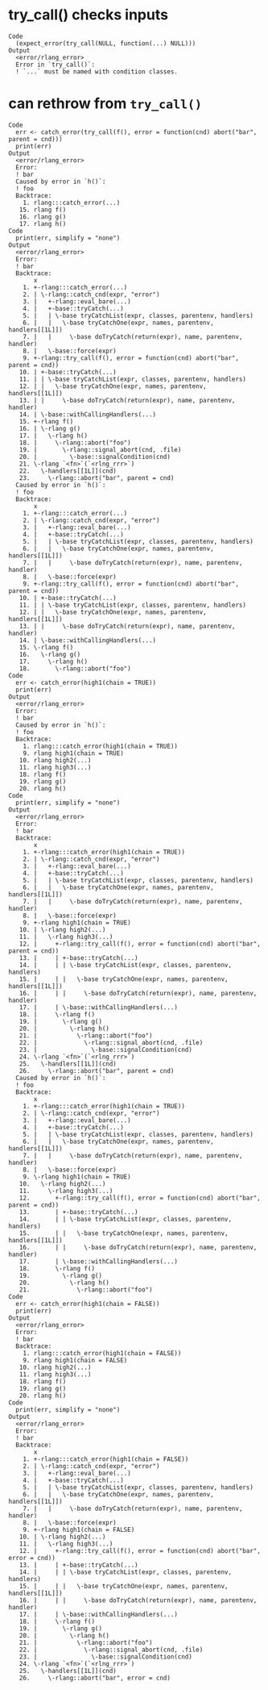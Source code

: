 # try_call() checks inputs

    Code
      (expect_error(try_call(NULL, function(...) NULL)))
    Output
      <error/rlang_error>
      Error in `try_call()`:
      ! `...` must be named with condition classes.

# can rethrow from `try_call()`

    Code
      err <- catch_error(try_call(f(), error = function(cnd) abort("bar", parent = cnd)))
      print(err)
    Output
      <error/rlang_error>
      Error:
      ! bar
      Caused by error in `h()`:
      ! foo
      Backtrace:
        1. rlang:::catch_error(...)
       15. rlang f()
       16. rlang g()
       17. rlang h()
    Code
      print(err, simplify = "none")
    Output
      <error/rlang_error>
      Error:
      ! bar
      Backtrace:
           x
        1. +-rlang:::catch_error(...)
        2. | \-rlang::catch_cnd(expr, "error")
        3. |   +-rlang::eval_bare(...)
        4. |   +-base::tryCatch(...)
        5. |   | \-base tryCatchList(expr, classes, parentenv, handlers)
        6. |   |   \-base tryCatchOne(expr, names, parentenv, handlers[[1L]])
        7. |   |     \-base doTryCatch(return(expr), name, parentenv, handler)
        8. |   \-base::force(expr)
        9. +-rlang::try_call(f(), error = function(cnd) abort("bar", parent = cnd))
       10. | +-base::tryCatch(...)
       11. | | \-base tryCatchList(expr, classes, parentenv, handlers)
       12. | |   \-base tryCatchOne(expr, names, parentenv, handlers[[1L]])
       13. | |     \-base doTryCatch(return(expr), name, parentenv, handler)
       14. | \-base::withCallingHandlers(...)
       15. +-rlang f()
       16. | \-rlang g()
       17. |   \-rlang h()
       18. |     \-rlang::abort("foo")
       19. |       \-rlang::signal_abort(cnd, .file)
       20. |         \-base::signalCondition(cnd)
       21. \-rlang `<fn>`(`<rlng_rrr>`)
       22.   \-handlers[[1L]](cnd)
       23.     \-rlang::abort("bar", parent = cnd)
      Caused by error in `h()`:
      ! foo
      Backtrace:
           x
        1. +-rlang:::catch_error(...)
        2. | \-rlang::catch_cnd(expr, "error")
        3. |   +-rlang::eval_bare(...)
        4. |   +-base::tryCatch(...)
        5. |   | \-base tryCatchList(expr, classes, parentenv, handlers)
        6. |   |   \-base tryCatchOne(expr, names, parentenv, handlers[[1L]])
        7. |   |     \-base doTryCatch(return(expr), name, parentenv, handler)
        8. |   \-base::force(expr)
        9. +-rlang::try_call(f(), error = function(cnd) abort("bar", parent = cnd))
       10. | +-base::tryCatch(...)
       11. | | \-base tryCatchList(expr, classes, parentenv, handlers)
       12. | |   \-base tryCatchOne(expr, names, parentenv, handlers[[1L]])
       13. | |     \-base doTryCatch(return(expr), name, parentenv, handler)
       14. | \-base::withCallingHandlers(...)
       15. \-rlang f()
       16.   \-rlang g()
       17.     \-rlang h()
       18.       \-rlang::abort("foo")
    Code
      err <- catch_error(high1(chain = TRUE))
      print(err)
    Output
      <error/rlang_error>
      Error:
      ! bar
      Caused by error in `h()`:
      ! foo
      Backtrace:
        1. rlang:::catch_error(high1(chain = TRUE))
        9. rlang high1(chain = TRUE)
       10. rlang high2(...)
       11. rlang high3(...)
       18. rlang f()
       19. rlang g()
       20. rlang h()
    Code
      print(err, simplify = "none")
    Output
      <error/rlang_error>
      Error:
      ! bar
      Backtrace:
           x
        1. +-rlang:::catch_error(high1(chain = TRUE))
        2. | \-rlang::catch_cnd(expr, "error")
        3. |   +-rlang::eval_bare(...)
        4. |   +-base::tryCatch(...)
        5. |   | \-base tryCatchList(expr, classes, parentenv, handlers)
        6. |   |   \-base tryCatchOne(expr, names, parentenv, handlers[[1L]])
        7. |   |     \-base doTryCatch(return(expr), name, parentenv, handler)
        8. |   \-base::force(expr)
        9. +-rlang high1(chain = TRUE)
       10. | \-rlang high2(...)
       11. |   \-rlang high3(...)
       12. |     +-rlang::try_call(f(), error = function(cnd) abort("bar", parent = cnd))
       13. |     | +-base::tryCatch(...)
       14. |     | | \-base tryCatchList(expr, classes, parentenv, handlers)
       15. |     | |   \-base tryCatchOne(expr, names, parentenv, handlers[[1L]])
       16. |     | |     \-base doTryCatch(return(expr), name, parentenv, handler)
       17. |     | \-base::withCallingHandlers(...)
       18. |     \-rlang f()
       19. |       \-rlang g()
       20. |         \-rlang h()
       21. |           \-rlang::abort("foo")
       22. |             \-rlang::signal_abort(cnd, .file)
       23. |               \-base::signalCondition(cnd)
       24. \-rlang `<fn>`(`<rlng_rrr>`)
       25.   \-handlers[[1L]](cnd)
       26.     \-rlang::abort("bar", parent = cnd)
      Caused by error in `h()`:
      ! foo
      Backtrace:
           x
        1. +-rlang:::catch_error(high1(chain = TRUE))
        2. | \-rlang::catch_cnd(expr, "error")
        3. |   +-rlang::eval_bare(...)
        4. |   +-base::tryCatch(...)
        5. |   | \-base tryCatchList(expr, classes, parentenv, handlers)
        6. |   |   \-base tryCatchOne(expr, names, parentenv, handlers[[1L]])
        7. |   |     \-base doTryCatch(return(expr), name, parentenv, handler)
        8. |   \-base::force(expr)
        9. \-rlang high1(chain = TRUE)
       10.   \-rlang high2(...)
       11.     \-rlang high3(...)
       12.       +-rlang::try_call(f(), error = function(cnd) abort("bar", parent = cnd))
       13.       | +-base::tryCatch(...)
       14.       | | \-base tryCatchList(expr, classes, parentenv, handlers)
       15.       | |   \-base tryCatchOne(expr, names, parentenv, handlers[[1L]])
       16.       | |     \-base doTryCatch(return(expr), name, parentenv, handler)
       17.       | \-base::withCallingHandlers(...)
       18.       \-rlang f()
       19.         \-rlang g()
       20.           \-rlang h()
       21.             \-rlang::abort("foo")
    Code
      err <- catch_error(high1(chain = FALSE))
      print(err)
    Output
      <error/rlang_error>
      Error:
      ! bar
      Backtrace:
        1. rlang:::catch_error(high1(chain = FALSE))
        9. rlang high1(chain = FALSE)
       10. rlang high2(...)
       11. rlang high3(...)
       18. rlang f()
       19. rlang g()
       20. rlang h()
    Code
      print(err, simplify = "none")
    Output
      <error/rlang_error>
      Error:
      ! bar
      Backtrace:
           x
        1. +-rlang:::catch_error(high1(chain = FALSE))
        2. | \-rlang::catch_cnd(expr, "error")
        3. |   +-rlang::eval_bare(...)
        4. |   +-base::tryCatch(...)
        5. |   | \-base tryCatchList(expr, classes, parentenv, handlers)
        6. |   |   \-base tryCatchOne(expr, names, parentenv, handlers[[1L]])
        7. |   |     \-base doTryCatch(return(expr), name, parentenv, handler)
        8. |   \-base::force(expr)
        9. +-rlang high1(chain = FALSE)
       10. | \-rlang high2(...)
       11. |   \-rlang high3(...)
       12. |     +-rlang::try_call(f(), error = function(cnd) abort("bar", error = cnd))
       13. |     | +-base::tryCatch(...)
       14. |     | | \-base tryCatchList(expr, classes, parentenv, handlers)
       15. |     | |   \-base tryCatchOne(expr, names, parentenv, handlers[[1L]])
       16. |     | |     \-base doTryCatch(return(expr), name, parentenv, handler)
       17. |     | \-base::withCallingHandlers(...)
       18. |     \-rlang f()
       19. |       \-rlang g()
       20. |         \-rlang h()
       21. |           \-rlang::abort("foo")
       22. |             \-rlang::signal_abort(cnd, .file)
       23. |               \-base::signalCondition(cnd)
       24. \-rlang `<fn>`(`<rlng_rrr>`)
       25.   \-handlers[[1L]](cnd)
       26.     \-rlang::abort("bar", error = cnd)

